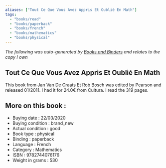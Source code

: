 ```yaml
---
aliases: ["Tout Ce Que Vous Avez Appris Et Oublié En Math"] 
tags: 
  - "books/read" 
  - "books/paperback" 
  - "books/french"
  - "books/mathematics"
  - "books/physical"
---
```


_The following was auto-generated by [Books and Binders](Books%20and%20Binders.md) and relates to the copy I own_
## Tout Ce Que Vous Avez Appris Et Oublié En Math
This book from Jan Van De Craats Et Rob Bosch was edited by Pearson and released 01/2011. I had it for 24.0€ from Cultura. I read the 319 pages.

## More on this book :
- Buying date : 22/03/2020
- Buying condition : brand_new
- Actual condition : good
- Book type : physical
- Binding : paperback
- Language : French
- Category : Mathematics
- ISBN : 9782744076176
- Weight in grams : 530
